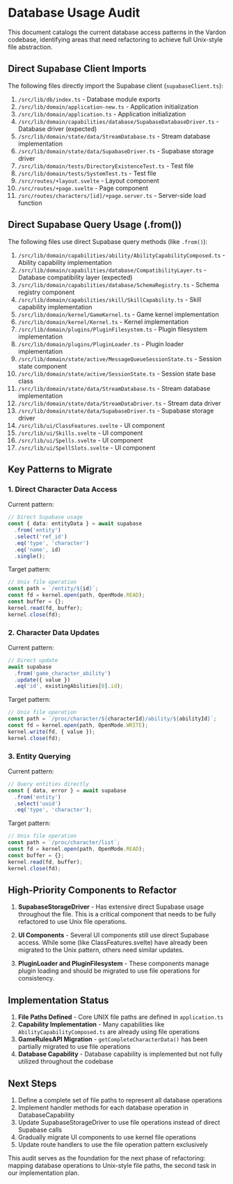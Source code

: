 # Database Usage Audit

This document catalogs the current database access patterns in the Vardon codebase, identifying areas that need refactoring to achieve full Unix-style file abstraction.

## Direct Supabase Client Imports

The following files directly import the Supabase client (`supabaseClient.ts`):

1. `/src/lib/db/index.ts` - Database module exports
2. `/src/lib/domain/application-new.ts` - Application initialization
3. `/src/lib/domain/application.ts` - Application initialization
4. `/src/lib/domain/capabilities/database/SupabaseDatabaseDriver.ts` - Database driver (expected)
5. `/src/lib/domain/state/data/StreamDatabase.ts` - Stream database implementation
6. `/src/lib/domain/state/data/SupabaseDriver.ts` - Supabase storage driver
7. `/src/lib/domain/tests/DirectoryExistenceTest.ts` - Test file
8. `/src/lib/domain/tests/SystemTest.ts` - Test file
9. `/src/routes/+layout.svelte` - Layout component
10. `/src/routes/+page.svelte` - Page component
11. `/src/routes/characters/[id]/+page.server.ts` - Server-side load function

## Direct Supabase Query Usage (.from())

The following files use direct Supabase query methods (like `.from()`):

1. `/src/lib/domain/capabilities/ability/AbilityCapabilityComposed.ts` - Ability capability implementation
2. `/src/lib/domain/capabilities/database/CompatibilityLayer.ts` - Database compatibility layer (expected)
3. `/src/lib/domain/capabilities/database/SchemaRegistry.ts` - Schema registry component
4. `/src/lib/domain/capabilities/skill/SkillCapability.ts` - Skill capability implementation
5. `/src/lib/domain/kernel/GameKernel.ts` - Game kernel implementation
6. `/src/lib/domain/kernel/Kernel.ts` - Kernel implementation
7. `/src/lib/domain/plugins/PluginFilesystem.ts` - Plugin filesystem implementation
8. `/src/lib/domain/plugins/PluginLoader.ts` - Plugin loader implementation
9. `/src/lib/domain/state/active/MessageQueueSessionState.ts` - Session state component
10. `/src/lib/domain/state/active/SessionState.ts` - Session state base class
11. `/src/lib/domain/state/data/StreamDatabase.ts` - Stream database implementation
12. `/src/lib/domain/state/data/StreamDataDriver.ts` - Stream data driver
13. `/src/lib/domain/state/data/SupabaseDriver.ts` - Supabase storage driver
14. `/src/lib/ui/ClassFeatures.svelte` - UI component
15. `/src/lib/ui/Skills.svelte` - UI component
16. `/src/lib/ui/Spells.svelte` - UI component
17. `/src/lib/ui/SpellSlots.svelte` - UI component

## Key Patterns to Migrate

### 1. Direct Character Data Access

Current pattern:
```typescript
// Direct Supabase usage
const { data: entityData } = await supabase
  .from('entity')
  .select('ref_id')
  .eq('type', 'character')
  .eq('name', id)
  .single();
```

Target pattern:
```typescript
// Unix file operation
const path = `/entity/${id}`;
const fd = kernel.open(path, OpenMode.READ);
const buffer = {};
kernel.read(fd, buffer);
kernel.close(fd);
```

### 2. Character Data Updates

Current pattern:
```typescript
// Direct update
await supabase
  .from('game_character_ability')
  .update({ value })
  .eq('id', existingAbilities[0].id);
```

Target pattern:
```typescript
// Unix file operation
const path = `/proc/character/${characterId}/ability/${abilityId}`;
const fd = kernel.open(path, OpenMode.WRITE);
kernel.write(fd, { value });
kernel.close(fd);
```

### 3. Entity Querying

Current pattern:
```typescript
// Query entities directly
const { data, error } = await supabase
  .from('entity')
  .select('uuid')
  .eq('type', 'character');
```

Target pattern:
```typescript
// Unix file operation
const path = `/proc/character/list`;
const fd = kernel.open(path, OpenMode.READ);
const buffer = {};
kernel.read(fd, buffer);
kernel.close(fd);
```

## High-Priority Components to Refactor

1. **SupabaseStorageDriver** - Has extensive direct Supabase usage throughout the file. This is a critical component that needs to be fully refactored to use Unix file operations.

2. **UI Components** - Several UI components still use direct Supabase access. While some (like ClassFeatures.svelte) have already been migrated to the Unix pattern, others need similar updates.

3. **PluginLoader and PluginFilesystem** - These components manage plugin loading and should be migrated to use file operations for consistency.

## Implementation Status

1. **File Paths Defined** - Core UNIX file paths are defined in `application.ts`
2. **Capability Implementation** - Many capabilities like `AbilityCapabilityComposed.ts` are already using file operations
3. **GameRulesAPI Migration** - `getCompleteCharacterData()` has been partially migrated to use file operations
4. **Database Capability** - Database capability is implemented but not fully utilized throughout the codebase

## Next Steps

1. Define a complete set of file paths to represent all database operations
2. Implement handler methods for each database operation in DatabaseCapability
3. Update SupabaseStorageDriver to use file operations instead of direct Supabase calls
4. Gradually migrate UI components to use kernel file operations
5. Update route handlers to use the file operation pattern exclusively

This audit serves as the foundation for the next phase of refactoring: mapping database operations to Unix-style file paths, the second task in our implementation plan.